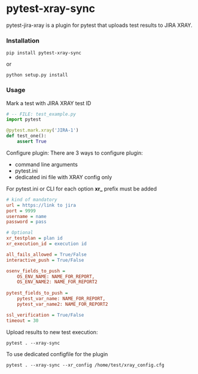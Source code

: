 # pytest-xray-sync

pytest-jira-xray is a plugin for pytest that uploads test results to JIRA XRAY.

### Installation

```commandline
pip install pytest-xray-sync
```

or

```commandline
python setup.py install
```

### Usage

Mark a test with JIRA XRAY test ID

```python
# -- FILE: test_example.py
import pytest

@pytest.mark.xray('JIRA-1')
def test_one():
    assert True
```

Configure plugin:
There are 3 ways to configure plugin:
* command line arguments
* pytest.ini
* dedicated ini file with XRAY config only

For pytest.ini or CLI for each option **xr_** prefix must be added
```ini
# kind of mandatory
url = https://link to jira
port = 9999
username = name
password = pass

# Optional
xr_testplan = plan id
xr_execution_id = execution id

all_fails_allowed = True/False
interactive_push = True/False

osenv_fields_to_push = 
    OS_ENV_NAME: NAME_FOR_REPORT,
    OS_ENV_NAME2: NAME_FOR_REPORT2
    
pytest_fields_to_push = 
    pytest_var_name: NAME_FOR_REPORT,
    pytest_var_name2: NAME_FOR_REPORT2

ssl_verification = True/False
timeout = 30

```


Upload results to new test execution:
```commandline
pytest . --xray-sync
```

To use dedicated configfile for the plugin
```commandline
pytest . --xray-sync --xr_config /home/test/xray_config.cfg
```

